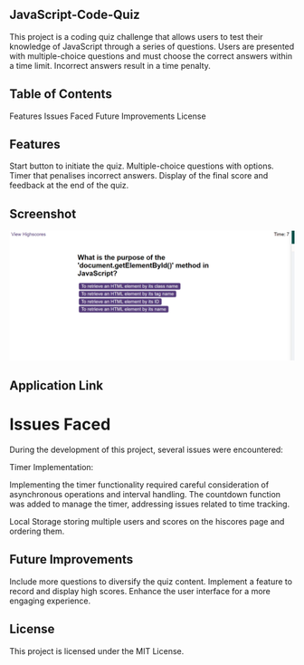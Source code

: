## JavaScript-Code-Quiz

This project is a coding quiz challenge that allows users to test their knowledge of JavaScript through a series of questions. Users are presented with multiple-choice questions and must choose the correct answers within a time limit. Incorrect answers result in a time penalty.

## Table of Contents
Features
Issues Faced
Future Improvements
License

## Features
Start button to initiate the quiz.
Multiple-choice questions with options.
Timer that penalises incorrect answers.
Display of the final score and feedback at the end of the quiz.

## Screenshot
![Quiz Screenshot](https://github.com/LeonieWhitehead/JavaScript-Code-Quiz/blob/main/127.0.0.1_5501_challenge_starter_index.html%20(1).png?raw=true)

## Application Link

# Issues Faced
During the development of this project, several issues were encountered:

Timer Implementation:

Implementing the timer functionality required careful consideration of asynchronous operations and interval handling. The countdown function was added to manage the timer, addressing issues related to time tracking.

Local Storage
storing multiple users and scores on the hiscores page and ordering them.

## Future Improvements
Include more questions to diversify the quiz content.
Implement a feature to record and display high scores.
Enhance the user interface for a more engaging experience.

## License
This project is licensed under the MIT License.